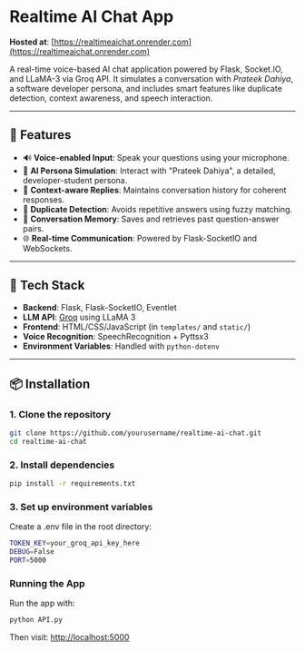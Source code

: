 # Realtime AI Chat App

**Hosted at**: [https://realtimeaichat.onrender.com](https://realtimeaichat.onrender.com)

A real-time voice-based AI chat application powered by Flask, Socket.IO, and LLaMA-3 via Groq API. It simulates a conversation with *Prateek Dahiya*, a software developer persona, and includes smart features like duplicate detection, context awareness, and speech interaction.

---

## 🚀 Features

- 🔊 **Voice-enabled Input**: Speak your questions using your microphone.
- 🤖 **AI Persona Simulation**: Interact with "Prateek Dahiya", a detailed, developer-student persona.
- 🔁 **Context-aware Replies**: Maintains conversation history for coherent responses.
- 🧠 **Duplicate Detection**: Avoids repetitive answers using fuzzy matching.
- 💾 **Conversation Memory**: Saves and retrieves past question-answer pairs.
- 🌐 **Real-time Communication**: Powered by Flask-SocketIO and WebSockets.

---

## 🧱 Tech Stack

- **Backend**: Flask, Flask-SocketIO, Eventlet
- **LLM API**: [Groq](https://groq.com) using LLaMA 3
- **Frontend**: HTML/CSS/JavaScript (in `templates/` and `static/`)
- **Voice Recognition**: SpeechRecognition + Pyttsx3
- **Environment Variables**: Handled with `python-dotenv`

---

## 📦 Installation

### 1. Clone the repository

```bash
git clone https://github.com/yourusername/realtime-ai-chat.git
cd realtime-ai-chat
```

### 2. Install dependencies
```bash
pip install -r requirements.txt
```
### 3. Set up environment variables
Create a .env file in the root directory:
```bash
TOKEN_KEY=your_groq_api_key_here
DEBUG=False
PORT=5000
```

### Running the App
Run the app with:

```bash
python API.py
```
Then visit: [http://localhost:5000](http://localhost:5000)
